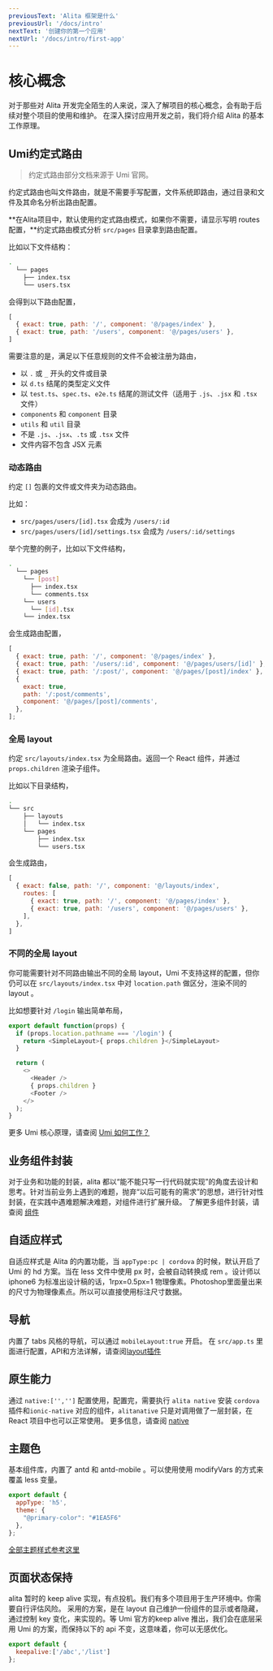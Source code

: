 ```yaml
---
previousText: 'Alita 框架是什么'
previousUrl: '/docs/intro'
nextText: '创建你的第一个应用'
nextUrl: '/docs/intro/first-app'
---
```


# 核心概念

对于那些对 Alita 开发完全陌生的人来说，深入了解项目的核心概念，会有助于后续对整个项目的使用和维护。
在深入探讨应用开发之前，我们将介绍 Alita 的基本工作原理。

## Umi约定式路由

> 约定式路由部分文档来源于 Umi 官网。

约定式路由也叫文件路由，就是不需要手写配置，文件系统即路由，通过目录和文件及其命名分析出路由配置。

**在Alita项目中，默认使用约定式路由模式，如果你不需要，请显示写明 routes 配置，**约定式路由模式分析 `src/pages` 目录拿到路由配置。

比如以下文件结构：

```bash
.
  └── pages
    ├── index.tsx
    └── users.tsx
```

会得到以下路由配置，

```js
[
  { exact: true, path: '/', component: '@/pages/index' },
  { exact: true, path: '/users', component: '@/pages/users' },
]
```

需要注意的是，满足以下任意规则的文件不会被注册为路由，

* 以 `.` 或 `_` 开头的文件或目录
* 以 `d.ts` 结尾的类型定义文件
* 以 `test.ts`、`spec.ts`、`e2e.ts` 结尾的测试文件（适用于 `.js`、`.jsx` 和 `.tsx` 文件）
* `components` 和 `component` 目录
* `utils` 和 `util` 目录
* 不是 `.js`、`.jsx`、`.ts` 或 `.tsx` 文件
* 文件内容不包含 JSX 元素

### 动态路由

约定 `[]` 包裹的文件或文件夹为动态路由。

比如：

* `src/pages/users/[id].tsx` 会成为 `/users/:id`
* `src/pages/users/[id]/settings.tsx` 会成为 `/users/:id/settings`

举个完整的例子，比如以下文件结构，

```bash
.
  └── pages
    └── [post]
      ├── index.tsx
      └── comments.tsx
    └── users
      └── [id].tsx
    └── index.tsx
```

会生成路由配置，

```js
[
  { exact: true, path: '/', component: '@/pages/index' },
  { exact: true, path: '/users/:id', component: '@/pages/users/[id]' },
  { exact: true, path: '/:post/', component: '@/pages/[post]/index' },
  {
    exact: true,
    path: '/:post/comments',
    component: '@/pages/[post]/comments',
  },
];
```

### 全局 layout

约定 `src/layouts/index.tsx` 为全局路由。返回一个 React 组件，并通过 `props.children` 渲染子组件。

比如以下目录结构，

```bash
.
└── src
    ├── layouts
    │   └── index.tsx
    └── pages
        ├── index.tsx
        └── users.tsx
```

会生成路由，

```js
[
  { exact: false, path: '/', component: '@/layouts/index',
    routes: [
      { exact: true, path: '/', component: '@/pages/index' },
      { exact: true, path: '/users', component: '@/pages/users' },
    ],
  },
]
```

### 不同的全局 layout

你可能需要针对不同路由输出不同的全局 layout，Umi 不支持这样的配置，但你仍可以在 `src/layouts/index.tsx` 中对 `location.path` 做区分，渲染不同的 layout 。

比如想要针对 `/login` 输出简单布局，

```js
export default function(props) {
  if (props.location.pathname === '/login') {
    return <SimpleLayout>{ props.children }</SimpleLayout>
  }

  return (
    <>
      <Header />
      { props.children }
      <Footer />
    </>
  );
}
```

更多 Umi 核心原理，请查阅 [Umi 如何工作？](https://umijs.org/zh-CN/docs/how-umi-works)

## 业务组件封装

对于业务和功能的封装，alita 都以“能不能只写一行代码就实现”的角度去设计和思考。针对当前业务上遇到的难题，抛弃“以后可能有的需求”的思想，进行针对性封装，在实践中遇难题解决难题，对组件进行扩展升级。
了解更多组件封装，请查阅 [组件](/docs/components)

## 自适应样式

自适应样式是 Alita 的内置功能，当 `appType:pc | cordova` 的时候，默认开启了 Umi 的 hd 方案。当在 less 文件中使用 px 时，会被自动转换成 rem 。设计师以 iphone6 为标准出设计稿的话，1rpx=0.5px=1 物理像素。Photoshop里面量出来的尺寸为物理像素点。所以可以直接使用标注尺寸数据。

## 导航

内置了 tabs 风格的导航，可以通过 `mobileLayout:true` 开启。
在 `src/app.ts` 里面进行配置，API和方法详解，请查阅[layout插件](/docs/plugins/layout)

## 原生能力

通过 `native:['','']` 配置使用，配置完，需要执行 `alita native` 安装 `cordova` 插件和`ionic-native` 对应的组件，`alitanative` 只是对调用做了一层封装，在 React 项目中也可以正常使用。
更多信息，请查阅 [native](/docs/native)

## 主题色

基本组件库，内置了 antd 和 antd-mobile 。可以使用使用 modifyVars 的方式来覆盖 less 变量。

```js
export default {
  appType: 'h5',
  theme: {
    "@primary-color": "#1EA5F6"
  },
};
```

[全部主题样式参考这里](https://github.com/ant-design/ant-design-mobile/blob/master/components/style/themes/default.less)

## 页面状态保持

alita 暂时的 keep alive 实现，有点投机。我们有多个项目用于生产环境中。你需要自行评估风险。
采用的方案，是在 layout 自己维护一份组件的显示或者隐藏，通过控制 key 变化，来实现的。等 Umi 官方的keep alive 推出，我们会在底层采用 Umi 的方案，而保持以下的 api 不变，这意味着，你可以无感优化。

```js
export default {
  keepalive:['/abc','/list']
};
```
